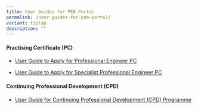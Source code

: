 ```yaml
---
title: User Guides for PEB Portal
permalink: /user-guides-for-peb-portal/
variant: tiptap
description: ""
---
```

<h4>Practising Certificate (PC)</h4>
<ul data-tight="true" class="tight">
<li>
<p><a href="/files/Downloads/Guidelines/RegistrationasPE.pdf" rel="noopener nofollow" target="_blank">User Guide to Apply for Professional Engineer PC</a>
</p>
</li>
<li>
<p><a href="/files/Downloads/Guidelines/RegistrationasPE.pdf" rel="noopener nofollow" target="_blank">User Guide to Apply for Specialist Professional Engineer PC</a>
</p>
</li>
</ul>
<h4>Continuing Professional Development (CPD)</h4>
<ul data-tight="true" class="tight">
<li>
<p><a href="" rel="noopener nofollow" target="_blank">User Guide for Continuing Professional Development (CPD) Programme</a>
</p>
</li>
</ul>
<p></p>
